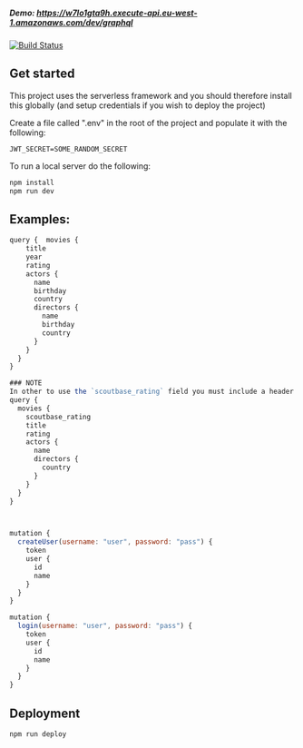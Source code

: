 ##### Demo: https://w7lo1gta9h.execute-api.eu-west-1.amazonaws.com/dev/graphql

[![Build Status](https://travis-ci.org/emilhein/serverless-graphql.svg?branch=master)](https://travis-ci.org/emilhein/serverless-graphql)

## Get started

This project uses the serverless framework and you should therefore install this globally (and setup credentials if you wish to deploy the project)

Create a file called ".env" in the root of the project and populate it with the following:

```
JWT_SECRET=SOME_RANDOM_SECRET
```

To run a local server do the following:

```js
npm install
npm run dev
```

## Examples:

```js
query {  movies {
    title
    year
    rating
    actors {
      name
      birthday
      country
      directors {
        name
        birthday
        country
      }
    }
  }
}

### NOTE
In other to use the `scoutbase_rating` field you must include a header called "Authorization" with a valid jwt token ("Bearer XXXXX"), that you can recieve by calling the mutations "login" or "createUser"
query {
  movies {
    scoutbase_rating
    title
    rating
    actors {
      name
      directors {
        country
      }
    }
  }
}



mutation {
  createUser(username: "user", password: "pass") {
    token
    user {
      id
      name
    }
  }
}

mutation {
  login(username: "user", password: "pass") {
    token
    user {
      id
      name
    }
  }
}

```

## Deployment

```
npm run deploy
```

